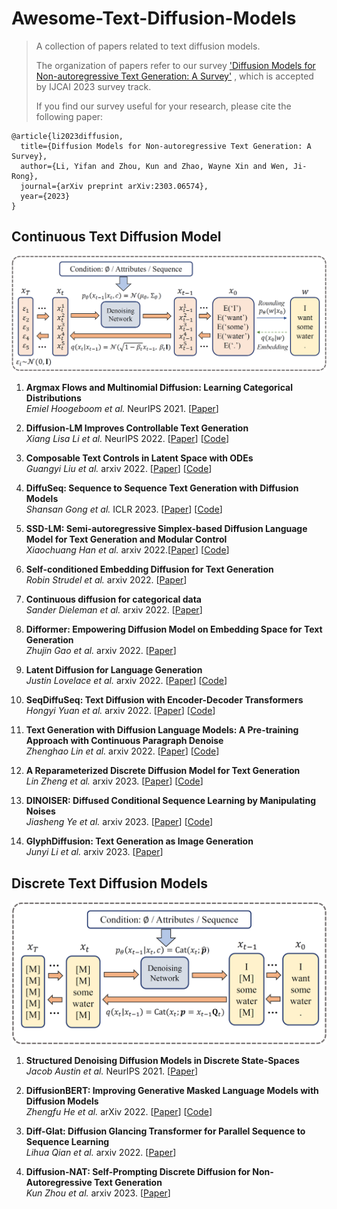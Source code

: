 # Awesome-Text-Diffusion-Models

> A collection of papers related to text diffusion models.
>
> The organization of papers refer to our survey  ['Diffusion Models for Non-autoregressive Text Generation: A Survey'](https://arxiv.org/abs/2303.06574) , which is accepted by IJCAI 2023 survey track.
>
> If you find our survey useful for your research, please cite the following paper:

```
@article{li2023diffusion,
  title={Diffusion Models for Non-autoregressive Text Generation: A Survey},
  author={Li, Yifan and Zhou, Kun and Zhao, Wayne Xin and Wen, Ji-Rong},
  journal={arXiv preprint arXiv:2303.06574},
  year={2023}
}
```

## Continuous Text Diffusion Model

![avatar](/assets/continuous.png)

1. **Argmax Flows and Multinomial Diffusion: Learning Categorical Distributions**\
   *Emiel Hoogeboom et al.* NeurIPS 2021. [[Paper](https://arxiv.org/abs/2102.05379)]

2. **Diffusion-LM Improves Controllable Text Generation** \
   *Xiang Lisa Li et al.* NeurIPS 2022. [[Paper](https://arxiv.org/abs/2205.14217)] [[Code](https://github.com/XiangLi1999/Diffusion-LM)] 

3. **Composable Text Controls in Latent Space with ODEs** \
   *Guangyi Liu et al.* arxiv 2022. [[Paper](https://arxiv.org/abs/2208.00638)] [[Code](https://github.com/guangyliu/LatentOps)] 

4. **DiffuSeq: Sequence to Sequence Text Generation with Diffusion Models** \
   *Shansan Gong et al.* ICLR 2023. [[Paper](https://arxiv.org/abs/2210.08933)] [[Code](https://github.com/Shark-NLP/DiffuSeq)] 

5. **SSD-LM: Semi-autoregressive Simplex-based Diffusion Language Model for Text Generation and Modular Control** \
   *Xiaochuang Han et al.* arxiv 2022.[[Paper](https://arxiv.org/abs/2210.17432)] [[Code](https://github.com/xhan77/ssd-lm)] 

6. **Self-conditioned Embedding Diffusion for Text Generation** \
   *Robin Strudel et al.* arxiv 2022. [[Paper](https://arxiv.org/abs/2211.04236)] 

7. **Continuous diffusion for categorical data** \
   *Sander Dieleman et al.* arxiv 2022. [[Paper](https://arxiv.org/abs/2211.15089)] 

8. **Difformer: Empowering Diffusion Model on Embedding Space for Text Generation** \
   *Zhujin Gao et al.* arxiv 2022. [[Paper](https://arxiv.org/abs/2212.09412)] 

9. **Latent Diffusion for Language Generation** \
   *Justin Lovelace et al.* arxiv 2022. [[Paper](https://arxiv.org/pdf/2212.09462)] [[Code](https://github.com/justinlovelace/latent-diffusion-for-language)] 

10. **SeqDiffuSeq: Text Diffusion with Encoder-Decoder Transformers** \
    *Hongyi Yuan et al.* arxiv 2022. [[Paper](https://arxiv.org/abs/2212.10325)] [[Code](https://github.com/Yuanhy1997/SeqDiffuSeq)] 

11. **Text Generation with Diffusion Language Models: A Pre-training Approach with Continuous Paragraph Denoise** \
    *Zhenghao Lin et al.* arxiv 2022. [[Paper](https://arxiv.org/abs/2212.11685)] [[Code](https://github.com/microsoft/ProphetNet/tree/master/GENIE)] 

12. **A Reparameterized Discrete Diffusion Model for Text Generation** \
    *Lin Zheng et al.* arxiv 2023. [[Paper](https://arxiv.org/abs/2302.05737)] [[Code](https://github.com/HKUNLP/reparam-discrete-diffusion)] 

13. **DINOISER: Diffused Conditional Sequence Learning by Manipulating Noises** \
    *Jiasheng Ye et al.* arxiv 2023. [[Paper](https://arxiv.org/abs/2302.10025)] [[Code](https://github.com/yegcjs/DINOISER)] 

14. **GlyphDiffusion: Text Generation as Image Generation** \
    *Junyi Li et al.* arxiv 2023. [[Paper](https://arxiv.org/abs/2304.12519)] 

## Discrete Text Diffusion Models

![2](/assets/discrete.png)

1. **Structured Denoising Diffusion Models in Discrete State-Spaces** \
   *Jacob Austin et al.* NeurIPS 2021. [[Paper](https://arxiv.org/abs/2107.03006)] 

2. **DiffusionBERT: Improving Generative Masked Language Models with Diffusion Models** \
   *Zhengfu He et al.* arXiv 2022. [[Paper](https://arxiv.org/abs/2211.15029)] [[Code](https://github.com/Hzfinfdu/Diffusion-BERT)] 

3. **Diff-Glat: Diffusion Glancing Transformer for Parallel Sequence to Sequence Learning** \
   *Lihua Qian et al.* arxiv 2022. [[Paper](https://arxiv.org/abs/2212.10240)] 

4. **Diffusion-NAT: Self-Prompting Discrete Diffusion for Non-Autoregressive Text Generation** \
   *Kun Zhou et al.* arxiv 2023. [[Paper](https://arxiv.org/abs/2305.04044)] 

   
